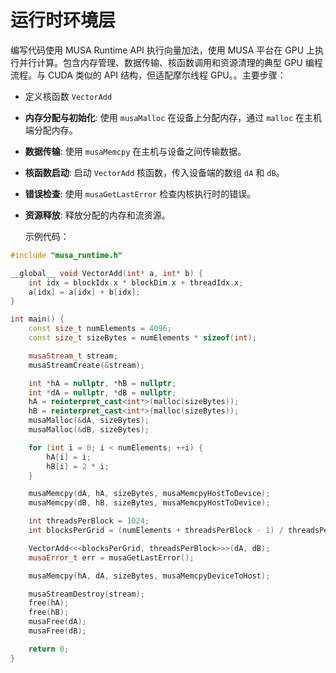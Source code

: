 # 运行时环境层
编写代码使用 MUSA Runtime API 执行向量加法，使用 MUSA 平台在 GPU 上执行并行计算。包含内存管理、数据传输、核函数调用和资源清理的典型 GPU 编程流程。与 CUDA 类似的 API 结构，但适配摩尔线程 GPU。。主要步骤：

- 定义核函数 `VectorAdd`

- **内存分配与初始化**: 使用 `musaMalloc` 在设备上分配内存，通过 `malloc` 在主机端分配内存。

- **数据传输**: 使用 `musaMemcpy` 在主机与设备之间传输数据。

- **核函数启动**: 启动 `VectorAdd` 核函数，传入设备端的数组 `dA` 和 `dB`。

- **错误检查**: 使用 `musaGetLastError` 检查内核执行时的错误。

- **资源释放**: 释放分配的内存和流资源。

  示例代码：

```c++
#include "musa_runtime.h"

__global__ void VectorAdd(int* a, int* b) {
    int idx = blockIdx.x * blockDim.x + threadIdx.x;
    a[idx] = a[idx] + b[idx];
}

int main() {
    const size_t numElements = 4096;
    const size_t sizeBytes = numElements * sizeof(int);

    musaStream_t stream;
    musaStreamCreate(&stream);

    int *hA = nullptr, *hB = nullptr;
    int *dA = nullptr, *dB = nullptr;
    hA = reinterpret_cast<int*>(malloc(sizeBytes));
    hB = reinterpret_cast<int*>(malloc(sizeBytes));
    musaMalloc(&dA, sizeBytes);
    musaMalloc(&dB, sizeBytes);

    for (int i = 0; i < numElements; ++i) {
        hA[i] = i;
        hB[i] = 2 * i;
    }

    musaMemcpy(dA, hA, sizeBytes, musaMemcpyHostToDevice);
    musaMemcpy(dB, hB, sizeBytes, musaMemcpyHostToDevice);

    int threadsPerBlock = 1024;
    int blocksPerGrid = (numElements + threadsPerBlock - 1) / threadsPerBlock;

    VectorAdd<<<blocksPerGrid, threadsPerBlock>>>(dA, dB);
    musaError_t err = musaGetLastError();

    musaMemcpy(hA, dA, sizeBytes, musaMemcpyDeviceToHost);

    musaStreamDestroy(stream);
    free(hA);
    free(hB);
    musaFree(dA);
    musaFree(dB);

    return 0;
}
```
